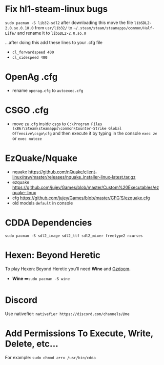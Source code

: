 # Fix hl1-steam-linux bugs

`sudo pacman -S lib32-sdl2` after downloading this move the file `libSDL2-2.0.so.0.10.0` from `usr/lib32/` to `~/.steam/steam/steamapps/common/Half-Life/` and rename it to `libSDL2-2.0.so.0`

...after doing this add these lines to your .cfg file
- `cl_forwardspeed 400`
- `cl_sidespeed 400`

# OpenAg .cfg
- rename `openag.cfg` to `autoexec.cfg`

# CSGO .cfg
- move `ze.cfg` inside `csgo` to `C:\Program Files (x86)\Steam\steamapps\common\Counter-Strike Global Offensive\csgo\cfg` and then execute it by typing in the console `exec ze` or `exec muteze`

# EzQuake/Nquake
- nquake https://github.com/nQuake/client-linux/raw/master/releases/nquake_installer-linux-latest.tar.gz
- ezquake https://github.com/jujey/Games/blob/master/Custom%20Executables/ezquake-linux
- cfg https://github.com/jujey/Games/blob/master/CFG'S/ezquake.cfg
- old models `default` in console

# CDDA Dependencies
`sudo pacman -S sdl2_image sdl2_ttf sdl2_mixer freetype2 ncurses`
# Hexen: Beyond Heretic
To play Hexen: Beyond Heretic you'll need **Wine** and [Gzdoom](https://www.zdoom.org/downloads).
- **Wine** ➡️`sudo pacman -S wine`

# Discord
Use nativefier:
`nativefier https://discord.com/channels/@me`

# Add Permissions To Execute, Write, Delete, etc...
For example: `sudo chmod a+rx /usr/bin/cdda`
